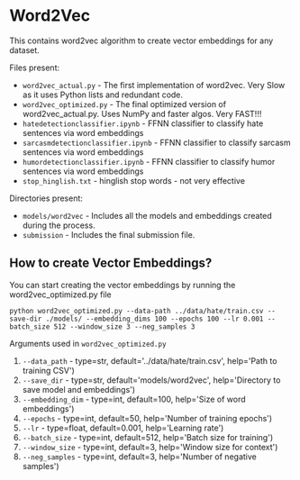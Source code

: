 # Word2Vec 


This contains word2vec algorithm to create vector embeddings for any dataset. 

Files present:


- `word2vec_actual.py` - The first implementation of word2vec. Very Slow as it uses Python lists and redundant code.
- `word2vec_optimized.py` - The final optimized version of word2vec_actual.py. Uses NumPy and faster algos. Very FAST!!!
- `hatedetectionclassifier.ipynb` - FFNN classifier to classify hate sentences via word embeddings
- `sarcasmdetectionclassifier.ipynb` - FFNN classifier to classify sarcasm sentences via word embeddings
- `humordetectionclassifier.ipynb` - FFNN classifier to classify humor sentences via word embeddings
- `stop_hinglish.txt` - hinglish stop words - not very effective

Directories present:

- `models/word2vec` - Includes all the models and embeddings created during the process.
- `submission` - Includes the final submission file.


## How to create Vector Embeddings?
You can start creating the vector embeddings by running the word2vec_optimized.py file
``` console
python word2vec_optimized.py --data-path ../data/hate/train.csv --save-dir ./models/ --embedding_dims 100 --epochs 100 --lr 0.001 --batch_size 512 --window_size 3 --neg_samples 3

```

Arguments used in `word2vec_optimized.py`
1.  `--data_path`  -  type=str, default='../data/hate/train.csv', help='Path to training CSV')
2. `--save_dir`  -  type=str, default='models/word2vec', help='Directory to save model and embeddings')
3. `--embedding_dim`  -  type=int, default=100, help='Size of word embeddings')
4. `--epochs`  -  type=int, default=50, help='Number of training epochs')
5. `--lr`  -  type=float, default=0.001, help='Learning rate')
6. `--batch_size`  -  type=int, default=512, help='Batch size for training')
7. `--window_size`  -  type=int, default=3, help='Window size for context')
8. `--neg_samples`  -  type=int, default=3, help='Number of negative samples')
